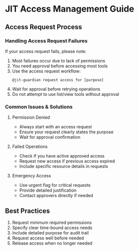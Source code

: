 # JIT Access Management Guide

## Access Request Process

### Handling Access Request Failures
If your access request fails, please note:
1. Most failures occur due to lack of permissions
2. You need approval before accessing most tools
3. Use the access request workflow:
   ```
   @jit-guardian request access for [purpose]
   ```
4. Wait for approval before retrying operations
5. Do not attempt to use list/view tools without approval

### Common Issues & Solutions
1. Permission Denied
   - Always start with an access request
   - Ensure your request clearly states the purpose
   - Wait for approval confirmation

2. Failed Operations
   - Check if you have active approved access
   - Request new access if previous access expired
   - Include specific resource details in requests

3. Emergency Access
   - Use urgent flag for critical requests
   - Provide detailed justification
   - Contact approvers directly if needed

## Best Practices
1. Request minimum required permissions
2. Specify clear time-bound access needs
3. Include detailed purpose for audit trail
4. Request access well before needed
5. Release access when no longer needed 